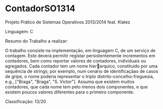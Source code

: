 # ContadorSO1314

Projeto Prático de Sistemas Operativos 2013/2014 feat. Klatez

Linguagem: C

Resumo do Trabalho a realizar:

O trabalho consiste na implementação, em linguagem C, de um serviço de contagem. Este deverá permitir registar persistentemente incrementos em contadores, bem como reportar valores de contadores, individuais ou agregados. Cada contador tem um nome hierarquico, constituido por uma sequência de strings; por exemplo, num cenário de identificaçãao de casos de gripe, o nome poderia representar o triplo distrito-concelho-freguesia, e.g., ["Braga", "Braga", "S. Victor"]. Assuma que existem muitos contadores, que cada nome tem pelo menos dois componentes, e que existem poucos valores diferentes para o primeiro componente.

Classificação: 13/20
